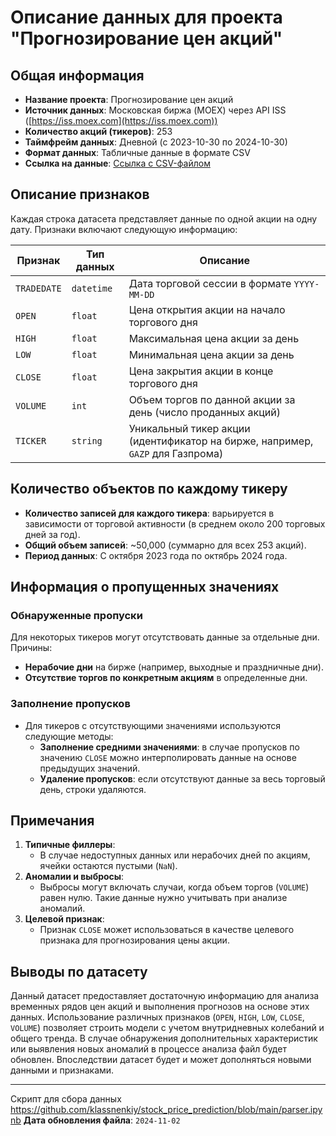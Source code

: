 # Описание данных для проекта "Прогнозирование цен акций"

## Общая информация

- **Название проекта**: Прогнозирование цен акций
- **Источник данных**: Московская биржа (MOEX) через API ISS ([https://iss.moex.com](https://iss.moex.com))
- **Количество акций (тикеров)**: 253
- **Таймфрейм данных**: Дневной (с 2023-10-30 по 2024-10-30)
- **Формат данных**: Табличные данные в формате CSV
- **Ссылка на данные**: [Ссылка с CSV-файлом](https://drive.google.com/file/d/1Rn3-XWfgK-fs7-8G2HM9bkLQ9utTA4wJ/view?usp=sharing)

## Описание признаков

Каждая строка датасета представляет данные по одной акции на одну дату. Признаки включают следующую информацию:

| Признак       | Тип данных    | Описание                                                                                   |
|---------------|---------------|--------------------------------------------------------------------------------------------|
| `TRADEDATE`   | `datetime`    | Дата торговой сессии в формате `YYYY-MM-DD`                                                |
| `OPEN`        | `float`       | Цена открытия акции на начало торгового дня                                                |
| `HIGH`        | `float`       | Максимальная цена акции за день                                                            |
| `LOW`         | `float`       | Минимальная цена акции за день                                                             |
| `CLOSE`       | `float`       | Цена закрытия акции в конце торгового дня                                                  |
| `VOLUME`      | `int`         | Объем торгов по данной акции за день (число проданных акций)                               |
| `TICKER`      | `string`      | Уникальный тикер акции (идентификатор на бирже, например, `GAZP` для Газпрома)             |

## Количество объектов по каждому тикеру

- **Количество записей для каждого тикера**: варьируется в зависимости от торговой активности (в среднем около 200 торговых дней за год).
- **Общий объем записей**: ~50,000 (суммарно для всех 253 акций).
- **Период данных**: С октября 2023 года по октябрь 2024 года.

## Информация о пропущенных значениях

### Обнаруженные пропуски
Для некоторых тикеров могут отсутствовать данные за отдельные дни. Причины:
- **Нерабочие дни** на бирже (например, выходные и праздничные дни).
- **Отсутствие торгов по конкретным акциям** в определенные дни.
  
### Заполнение пропусков
- Для тикеров с отсутствующими значениями используются следующие методы:
    - **Заполнение средними значениями**: в случае пропусков по значению `CLOSE` можно интерполировать данные на основе предыдущих значений.
    - **Удаление пропусков**: если отсутствуют данные за весь торговый день, строки удаляются.

## Примечания

1. **Типичные филлеры**:
   - В случае недоступных данных или нерабочих дней по акциям, ячейки остаются пустыми (`NaN`).
2. **Аномалии и выбросы**:
   - Выбросы могут включать случаи, когда объем торгов (`VOLUME`) равен нулю. Такие данные нужно учитывать при анализе аномалий.
3. **Целевой признак**:
   - Признак `CLOSE` может использоваться в качестве целевого признака для прогнозирования цены акции.

## Выводы по датасету

Данный датасет предоставляет достаточную информацию для анализа временных рядов цен акций и выполнения прогнозов на основе этих данных. Использование различных признаков (`OPEN`, `HIGH`, `LOW`, `CLOSE`, `VOLUME`) позволяет строить модели с учетом внутридневных колебаний и общего тренда. В случае обнаружения дополнительных характеристик или выявления новых аномалий в процессе анализа файл будет обновлен. Впоследствии датасет будет и может дополняться новыми данными и признаками.

---
Скрипт для сбора данных https://github.com/klassnenkiy/stock_price_prediction/blob/main/parser.ipynb
**Дата обновления файла**: `2024-11-02`

